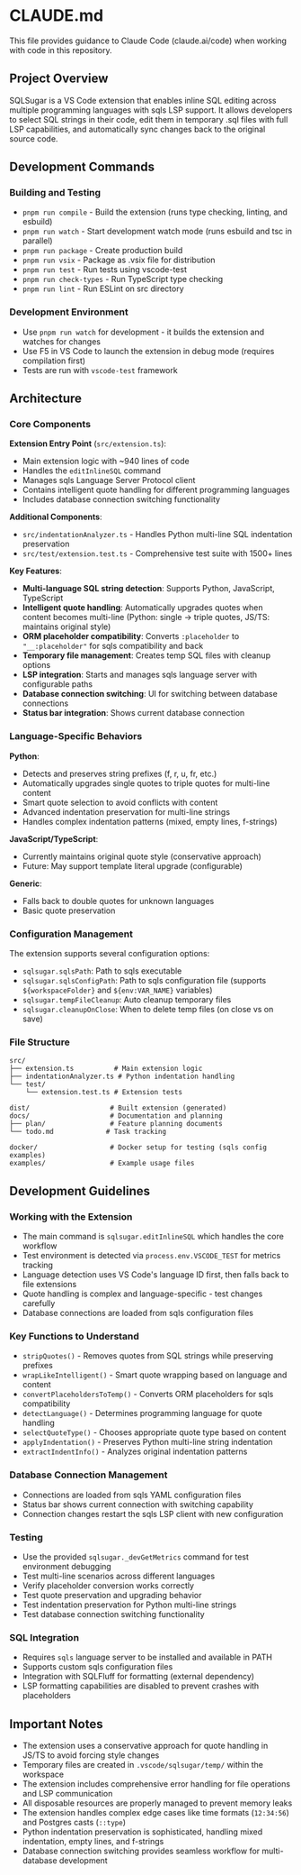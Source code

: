 # CLAUDE.md

This file provides guidance to Claude Code (claude.ai/code) when working with code in this repository.

## Project Overview

SQLSugar is a VS Code extension that enables inline SQL editing across multiple programming languages with sqls LSP support. It allows developers to select SQL strings in their code, edit them in temporary .sql files with full LSP capabilities, and automatically sync changes back to the original source code.

## Development Commands

### Building and Testing
- `pnpm run compile` - Build the extension (runs type checking, linting, and esbuild)
- `pnpm run watch` - Start development watch mode (runs esbuild and tsc in parallel)
- `pnpm run package` - Create production build
- `pnpm run vsix` - Package as .vsix file for distribution
- `pnpm run test` - Run tests using vscode-test
- `pnpm run check-types` - Run TypeScript type checking
- `pnpm run lint` - Run ESLint on src directory

### Development Environment
- Use `pnpm run watch` for development - it builds the extension and watches for changes
- Use F5 in VS Code to launch the extension in debug mode (requires compilation first)
- Tests are run with `vscode-test` framework

## Architecture

### Core Components

**Extension Entry Point** (`src/extension.ts`):
- Main extension logic with ~940 lines of code
- Handles the `editInlineSQL` command
- Manages sqls Language Server Protocol client
- Contains intelligent quote handling for different programming languages
- Includes database connection switching functionality

**Additional Components**:
- `src/indentationAnalyzer.ts` - Handles Python multi-line SQL indentation preservation
- `src/test/extension.test.ts` - Comprehensive test suite with 1500+ lines

**Key Features**:
- **Multi-language SQL string detection**: Supports Python, JavaScript, TypeScript
- **Intelligent quote handling**: Automatically upgrades quotes when content becomes multi-line (Python: single → triple quotes, JS/TS: maintains original style)
- **ORM placeholder compatibility**: Converts `:placeholder` to `"__:placeholder"` for sqls compatibility and back
- **Temporary file management**: Creates temp SQL files with cleanup options
- **LSP integration**: Starts and manages sqls language server with configurable paths
- **Database connection switching**: UI for switching between database connections
- **Status bar integration**: Shows current database connection

### Language-Specific Behaviors

**Python**:
- Detects and preserves string prefixes (f, r, u, fr, etc.)
- Automatically upgrades single quotes to triple quotes for multi-line content
- Smart quote selection to avoid conflicts with content
- Advanced indentation preservation for multi-line strings
- Handles complex indentation patterns (mixed, empty lines, f-strings)

**JavaScript/TypeScript**:
- Currently maintains original quote style (conservative approach)
- Future: May support template literal upgrade (configurable)

**Generic**:
- Falls back to double quotes for unknown languages
- Basic quote preservation

### Configuration Management

The extension supports several configuration options:
- `sqlsugar.sqlsPath`: Path to sqls executable
- `sqlsugar.sqlsConfigPath`: Path to sqls configuration file (supports `${workspaceFolder}` and `${env:VAR_NAME}` variables)
- `sqlsugar.tempFileCleanup`: Auto cleanup temporary files
- `sqlsugar.cleanupOnClose`: When to delete temp files (on close vs on save)

### File Structure

```
src/
├── extension.ts          # Main extension logic
├── indentationAnalyzer.ts # Python indentation handling
└── test/
    └── extension.test.ts # Extension tests

dist/                    # Built extension (generated)
docs/                    # Documentation and planning
├── plan/                # Feature planning documents
└── todo.md             # Task tracking

docker/                  # Docker setup for testing (sqls config examples)
examples/                # Example usage files
```

## Development Guidelines

### Working with the Extension
- The main command is `sqlsugar.editInlineSQL` which handles the core workflow
- Test environment is detected via `process.env.VSCODE_TEST` for metrics tracking
- Language detection uses VS Code's language ID first, then falls back to file extensions
- Quote handling is complex and language-specific - test changes carefully
- Database connections are loaded from sqls configuration files

### Key Functions to Understand
- `stripQuotes()` - Removes quotes from SQL strings while preserving prefixes
- `wrapLikeIntelligent()` - Smart quote wrapping based on language and content
- `convertPlaceholdersToTemp()` - Converts ORM placeholders for sqls compatibility
- `detectLanguage()` - Determines programming language for quote handling
- `selectQuoteType()` - Chooses appropriate quote type based on content
- `applyIndentation()` - Preserves Python multi-line string indentation
- `extractIndentInfo()` - Analyzes original indentation patterns

### Database Connection Management
- Connections are loaded from sqls YAML configuration files
- Status bar shows current connection with switching capability
- Connection changes restart the sqls LSP client with new configuration

### Testing
- Use the provided `sqlsugar._devGetMetrics` command for test environment debugging
- Test multi-line scenarios across different languages
- Verify placeholder conversion works correctly
- Test quote preservation and upgrading behavior
- Test indentation preservation for Python multi-line strings
- Test database connection switching functionality

### SQL Integration
- Requires `sqls` language server to be installed and available in PATH
- Supports custom sqls configuration files
- Integration with SQLFluff for formatting (external dependency)
- LSP formatting capabilities are disabled to prevent crashes with placeholders

## Important Notes

- The extension uses a conservative approach for quote handling in JS/TS to avoid forcing style changes
- Temporary files are created in `.vscode/sqlsugar/temp/` within the workspace
- The extension includes comprehensive error handling for file operations and LSP communication
- All disposable resources are properly managed to prevent memory leaks
- The extension handles complex edge cases like time formats (`12:34:56`) and Postgres casts (`::type`)
- Python indentation preservation is sophisticated, handling mixed indentation, empty lines, and f-strings
- Database connection switching provides seamless workflow for multi-database development